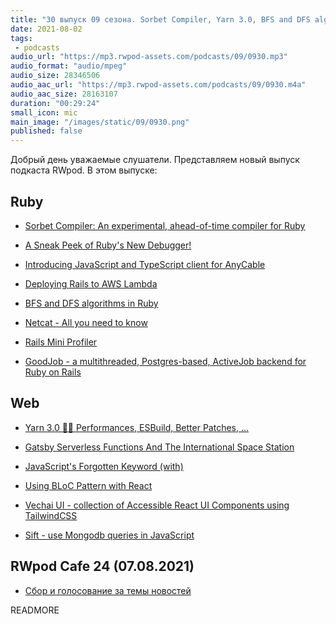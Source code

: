 ```yaml
---
title: "30 выпуск 09 сезона. Sorbet Compiler, Yarn 3.0, BFS and DFS algorithms, GoodJob, Vechai UI, Sift и прочее"
date: 2021-08-02
tags:
 - podcasts
audio_url: "https://mp3.rwpod-assets.com/podcasts/09/0930.mp3"
audio_format: "audio/mpeg"
audio_size: 28346506
audio_aac_url: "https://mp3.rwpod-assets.com/podcasts/09/0930.m4a"
audio_aac_size: 28163107
duration: "00:29:24"
small_icon: mic
main_image: "/images/static/09/0930.png"
published: false
---
```


Добрый день уважаемые слушатели. Представляем новый выпуск подкаста RWpod. В этом выпуске:

## Ruby

 - [Sorbet Compiler: An experimental, ahead-of-time compiler for Ruby](https://sorbet.org/blog/2021/07/30/open-sourcing-sorbet-compiler)
 - [A Sneak Peek of Ruby's New Debugger!](https://dev.to/st0012/a-sneak-peek-of-ruby-s-new-debugger-5caa)
 - [Introducing JavaScript and TypeScript client for AnyCable](https://evilmartians.com/chronicles/introducing-anycable-javascript-and-typescript-client)
 - [Deploying Rails to AWS Lambda](https://www.honeybadger.io/blog/rails-lambda/)


 - [BFS and DFS algorithms in Ruby](https://kirillshevch.medium.com/bfs-and-dfs-algorithms-in-ruby-9372e563fdd7)
 - [Netcat - All you need to know](https://blog.ikuamike.io/posts/2021/netcat/)
 - [Rails Mini Profiler](https://github.com/hschne/rails-mini-profiler)
 - [GoodJob - a multithreaded, Postgres-based, ActiveJob backend for Ruby on Rails](https://github.com/bensheldon/good_job)

## Web

 - [Yarn 3.0 🚀🤖 Performances, ESBuild, Better Patches, ...](https://dev.to/arcanis/yarn-3-0-performances-esbuild-better-patches-e07)
 - [Gatsby Serverless Functions And The International Space Station](https://www.smashingmagazine.com/2021/07/gatsby-serverless-functions-international-space-station/)
 - [JavaScript's Forgotten Keyword (with)](https://dev.to/mistval/javascript-s-forgotten-keyword-with-48id)


 - [Using BLoC Pattern with React](https://blog.bitsrc.io/using-bloc-pattern-with-react-cb6fdcfa623b)
 - [Vechai UI - collection of Accessible React UI Components using TailwindCSS](https://github.com/vechai/vechaiui)
 - [Sift - use Mongodb queries in JavaScript](https://github.com/crcn/sift.js)

## RWpod Cafe 24 (07.08.2021)

 - [Сбор и голосование за темы новостей](https://github.com/rwpod/cafe-discussions/discussions/9)


READMORE
